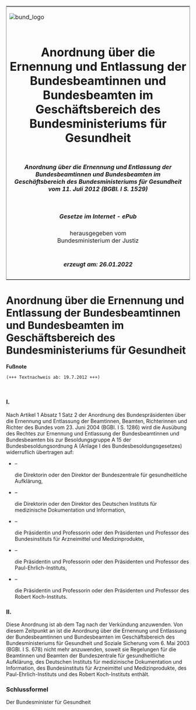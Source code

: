 <span id="DECKBLATT.html"></span>

<table border="0" frame="border" width="100%">

<tr valign="top">

<td align="left">

![bund\_logo](BfJ_2021_Web_de_de.gif)

</td>

<td align="right">

 

</td>

</tr>

<tr align="center" valign="middle">

<td colspan="2">

# Anordnung über die Ernennung und Entlassung der Bundesbeamtinnen und Bundesbeamten im Geschäftsbereich des Bundesministeriums für Gesundheit

</td>

</tr>

<tr align="center" valign="middle">

<td colspan="2">

##### Anordnung über die Ernennung und Entlassung der Bundesbeamtinnen und Bundesbeamten im Geschäftsbereich des Bundesministeriums für Gesundheit vom 11. Juli 2012 (BGBl. I S. 1529)

</td>

</tr>

<tr align="center" valign="middle">

<td colspan="2">

  
  

##### Gesetze im Internet - ePub  
  
herausgegeben vom  
Bundesministerium der Justiz

</td>

</tr>

<tr align="center" valign="bottom">

<td colspan="2">

  
  

##### erzeugt am: 26.01.2022

</td>

</tr>

</table>

<span id="BJNR152900012.html"></span>

# Anordnung über die Ernennung und Entlassung der Bundesbeamtinnen und Bundesbeamten im Geschäftsbereich des Bundesministeriums für Gesundheit

<div>

  
**Fußnote**

<div class="jnhtml">

<div>

<div class="jurAbsatz">

  

``` 
(+++ Textnachweis ab: 19.7.2012 +++)

 
```

</div>

</div>

</div>

</div>

<span id="BJNR152900012BJNE000100000.html"></span>

### I.  

<div>

<div class="jnhtml">

<div>

<div class="jurAbsatz">

Nach Artikel 1 Absatz 1 Satz 2 der Anordnung des Bundespräsidenten über
die Ernennung und Entlassung der Beamtinnen, Beamten, Richterinnen und
Richter des Bundes vom 23. Juni 2004 (BGBl. I S. 1286) wird die Ausübung
des Rechtes zur Ernennung und Entlassung der Bundesbeamtinnen und
Bundesbeamten bis zur Besoldungsgruppe A 15 der Bundesbesoldungsordnung
A (Anlage I des Bundesbesoldungsgesetzes) widerruflich übertragen auf:

  - –
    
    <div style="">
    
    die Direktorin oder den Direktor der Bundeszentrale für
    gesundheitliche Aufklärung,
    
    </div>

  - –
    
    <div style="">
    
    die Direktorin oder den Direktor des Deutschen Instituts für
    medizinische Dokumentation und Information,
    
    </div>

  - –
    
    <div style="">
    
    die Präsidentin und Professorin oder den Präsidenten und Professor
    des Bundesinstituts für Arzneimittel und Medizinprodukte,
    
    </div>

  - –
    
    <div style="">
    
    die Präsidentin und Professorin oder den Präsidenten und Professor
    des Paul-Ehrlich-Instituts,
    
    </div>

  - –
    
    <div style="">
    
    die Präsidentin und Professorin oder den Präsidenten und Professor
    des Robert Koch-Instituts.
    
    </div>

</div>

</div>

</div>

</div>

<span id="BJNR152900012BJNE000200000.html"></span>

### II.  

<div>

<div class="jnhtml">

<div>

<div class="jurAbsatz">

Diese Anordnung ist ab dem Tag nach der Verkündung anzuwenden. Von
diesem Zeitpunkt an ist die Anordnung über die Ernennung und Entlassung
der Bundesbeamtinnen und Bundesbeamten im Geschäftsbereich des
Bundesministeriums für Gesundheit und Soziale Sicherung vom 6. Mai 2003
(BGBl. I S. 678) nicht mehr anzuwenden, soweit sie Regelungen für die
Beamtinnen und Beamten der Bundeszentrale für gesundheitliche
Aufklärung, des Deutschen Instituts für medizinische Dokumentation und
Information, des Bundesinstituts für Arzneimittel und Medizinprodukte,
des Paul-Ehrlich-Instituts und des Robert Koch-Instituts enthält.

</div>

</div>

</div>

</div>

<span id="BJNR152900012BJNE000300000.html"></span>

### Schlussformel  

<div>

<div class="jnhtml">

<div>

<div class="jurAbsatz">

<span class="SP">Der Bundesminister für Gesundheit</span>

</div>

</div>

</div>

</div>
